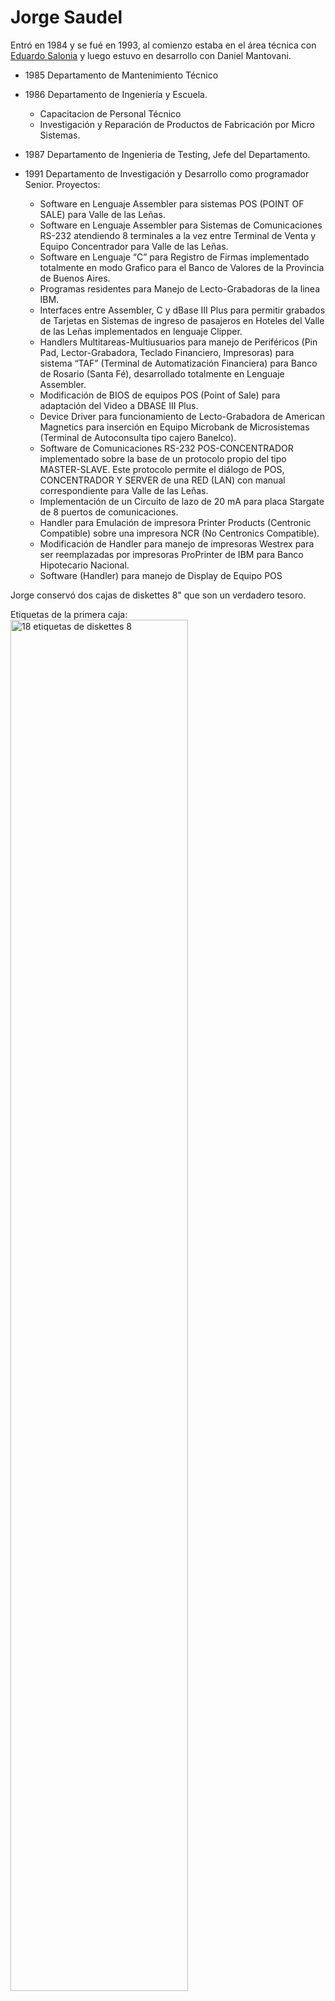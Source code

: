 Jorge Saudel
===

Entró en 1984 y se fué en 1993, al comienzo estaba en el área técnica con [Eduardo Salonia](../Eduardo%20Salonia) y luego estuvo en desarrollo con Daniel Mantovani.

* 1985 Departamento de Mantenimiento Técnico
* 1986 Departamento de Ingeniería y Escuela.
  * Capacitacion de Personal Técnico
  * Investigación y Reparación de Productos de Fabricación por Micro Sistemas.

* 1987 Departamento de Ingenieria de Testing, Jefe del Departamento.

* 1991 Departamento de Investigación y Desarrollo como programador Senior. Proyectos:
  * Software en Lenguaje Assembler para sistemas POS (POINT OF SALE) para Valle de las Leñas.
  * Software en Lenguaje Assembler para Sistemas de Comunicaciones RS-232 atendiendo 8 terminales a la vez entre Terminal de Venta y Equipo Concentrador para Valle de las Leñas.
  * Software en Lenguaje “C” para Registro de Firmas implementado totalmente en modo Grafico para el Banco de Valores de la Provincia de Buenos Aires.
  * Programas residentes para Manejo de Lecto-Grabadoras de la linea IBM.
  * Interfaces entre Assembler, C y dBase III Plus para permitir grabados de Tarjetas en Sistemas de ingreso de pasajeros en Hoteles del Valle de las Leñas implementados en lenguaje Clipper.
  * Handlers Multitareas-Multiusuarios para manejo de Periféricos (Pin Pad, Lector-Grabadora, Teclado Financiero, Impresoras) para sistema “TAF” (Terminal de Automatización Financiera) para Banco de Rosario (Santa Fé), desarrollado totalmente en Lenguaje Assembler.
  * Modificación de BIOS de equipos POS (Point of Sale) para adaptación del Video a DBASE III Plus.
  * Device Driver para funcionamiento de Lecto-Grabadora de American Magnetics para inserción en Equipo Microbank de Microsistemas (Terminal de Autoconsulta tipo cajero Banelco).
  * Software de Comunicaciones RS-232 POS-CONCENTRADOR implementado sobre la base de un protocolo propio del tipo MASTER-SLAVE. Este protocolo permite el diálogo de POS, CONCENTRADOR Y SERVER de una RED (LAN) con manual correspondiente para Valle de las Leñas.
  * Implementación de un Circuito de lazo de 20 mA para placa Stargate de 8 puertos de comunicaciones.
  * Handler para Emulación de impresora Printer Products (Centronic Compatible) sobre una impresora NCR (No Centronics Compatible).
  * Modificación de Handler para manejo de impresoras Westrex para ser reemplazadas por impresoras ProPrinter de IBM para Banco Hipotecario Nacional.
  * Software (Handler) para manejo de Display de Equipo POS

Jorge conservó dos cajas de diskettes 8" que son un verdadero tesoro.

Etiquetas de la primera caja:
<br>
<img alt="18 etiquetas de diskettes 8" width="75%" src="caja1_8p_Jorge_Saudel.jpg">

